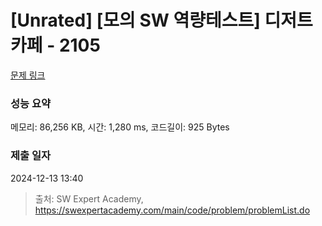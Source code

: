 # [Unrated] [모의 SW 역량테스트] 디저트 카페 - 2105 

[문제 링크](https://swexpertacademy.com/main/code/problem/problemDetail.do?contestProbId=AV5VwAr6APYDFAWu) 

### 성능 요약

메모리: 86,256 KB, 시간: 1,280 ms, 코드길이: 925 Bytes

### 제출 일자

2024-12-13 13:40



> 출처: SW Expert Academy, https://swexpertacademy.com/main/code/problem/problemList.do